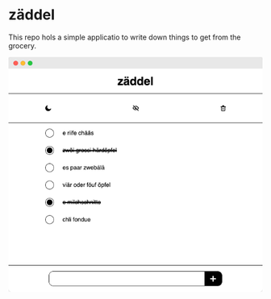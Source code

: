 # zäddel

This repo hols a simple applicatio to write down things to get from the grocery.

<img src="public/preview.png" />
